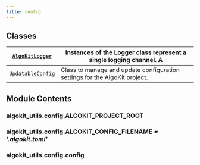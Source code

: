 ```yaml
---
title: config
---
```

## Classes

| [`AlgoKitLogger`](/reference/algokit-utils-py/api/config/algokitlogger/#algokit_utils.config.AlgoKitLogger)       | Instances of the Logger class represent a single logging channel. A        |
|------------------------------------------------------------------------------|----------------------------------------------------------------------------|
| [`UpdatableConfig`](/reference/algokit-utils-py/api/config/updatableconfig/#algokit_utils.config.UpdatableConfig) | Class to manage and update configuration settings for the AlgoKit project. |

## Module Contents

### algokit_utils.config.ALGOKIT_PROJECT_ROOT

### algokit_utils.config.ALGOKIT_CONFIG_FILENAME *= '.algokit.toml'*

### algokit_utils.config.config